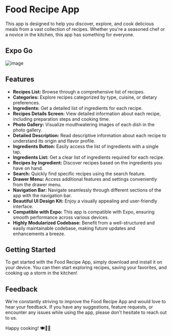 # Food Recipe App

This app is designed to help you discover, explore, and cook delicious meals from a vast collection of recipes. Whether you're a seasoned chef or a novice in the kitchen, this app has something for everyone.

## Expo Go

![image](https://github.com/raihyaaaa/food-recipe-app/assets/89589706/251b2277-9156-4bdd-ad08-f9fe4d010874)


## Features

- **Recipes List:** Browse through a comprehensive list of recipes.
- **Categories:** Explore recipes categorized by type, cuisine, or dietary preferences.
- **Ingredients:** Get a detailed list of ingredients for each recipe.
- **Recipes Details Screen:** View detailed information about each recipe, including preparation steps and cooking time.
- **Photo Gallery:** Visualize mouthwatering images of each dish in the photo gallery.
- **Detailed Description:** Read descriptive information about each recipe to understand its origin and flavor profile.
- **Ingredients Button:** Easily access the list of ingredients with a single tap.
- **Ingredients List:** Get a clear list of ingredients required for each recipe.
- **Recipes by Ingredient:** Discover recipes based on the ingredients you have on hand.
- **Search:** Quickly find specific recipes using the search feature.
- **Drawer Menu:** Access additional features and settings conveniently from the drawer menu.
- **Navigation Bar:** Navigate seamlessly through different sections of the app with the navigation bar.
- **Beautiful UI Design Kit:** Enjoy a visually appealing and user-friendly interface.
- **Compatible with Expo:** This app is compatible with Expo, ensuring smooth performance across various devices.
- **Highly Modularized Codebase:** Benefit from a well-structured and easily maintainable codebase, making future updates and enhancements a breeze.

## Getting Started

To get started with the Food Recipe App, simply download and install it on your device. You can then start exploring recipes, saving your favorites, and cooking up a storm in the kitchen!

## Feedback

We're constantly striving to improve the Food Recipe App and would love to hear your feedback. If you have any suggestions, feature requests, or encounter any issues while using the app, please don't hesitate to reach out to us.

Happy cooking! 🍽️🥗🍰
